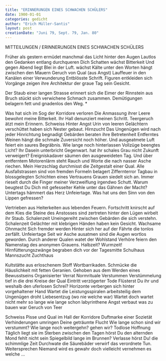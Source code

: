 ```yaml
---
title: "ERINNERUNGEN EINES SCHWACHEN SCHÜLERS"
date: 1900-01-01
categories: gedicht
author: "Erich Müller-Santis"
layout: post
creationDate: "Juni 79, Sept. 79, Jan. 80"
---
```

MITTEILUNGEN / ERINNERUNGEN EINES SCHWACHEN SCHÜLERS

Früher als gestern ermüdet
manchmal das Licht
hinter den Augen
Lautlos
den Gedanken entlang
durchqueren Dich Schatten
wächst Bitterkeit
Und gegen Abend liegt
Blei in der Luft.
wächst Kälte unter den Worten
hängt zwischen den Mauern
Geruch von Qual (aus Angst)
Lauffeuer in den Kanälen einer
Verwunderung
Entblösste Schrift.
Figuren
entkleiden sich
Vorgänge zeigen ihre
Architektur
der graue Tag sein Gesicht.

Der Staub einer langen Strasse
erinnert sich
die Eimer
der Rinnstein
aus Bruch stückt sich
verwichene Schmach zusammen.
Demütigungen belagern
fett und gnadenlos
den Weg.
*

Was hat sich im Sog
der Korridore verloren
Die Anmassung ihrer Leere
bewohnt meine Bitterkeit.
Ihr Hall denunziert meinen Schritt.
Teergeruch ätzt mein Erinnern.
Schweiss
Hinter Angst Urin
von leeren Gelächtern verschüttet
haben sich Nester gebaut.
Hirnzucht
Das Ungenügen wird
nach jeder Hinrichtung begnadigt
Gebärden beraten ihre Betretenheit
Entferntes Weinen hängt
die schmale Zuversicht noch höher.
Und ausgeatmete Luft
feiert ein saures Begräbnis.
Wie lange noch hinterlassen 
Vollzüge beengtes Licht?
Ihr Dasein unterbricht
Gegenwart.
hat ihr schales Grau
nicht Zukunft verweigert?
Ereigniskadaver säumen
den ausgeweideten Tag.
Und über entferntem
Motorenlärm steht Rauch
und Worte die nach nasser Asche riechen.
Mein Herzschlag durchmisst
die Zeitgestalt einer Qual.
Alle Ausfallstrassen sind
von fremden Formeln belagert
Ziffernterror
Tagbau in blossgelegten
Schichten eines Vertrauens
Grauen siedelt sich an.
Immer rieselt
durch die Finger meiner Verzweiflung
irgendwo Schutt.
Warum
beugtest Du Dich
mit gefesselter Kehle unter
das Gähnen der Macht?
Untertags hämmert das Herz
Unfeiertage.
Was hat uns
den Sinn von den Lippen gefressen?

Vertrieben aus Heiterkeiten
aus
lebenden Feuern.
Fortschritt knirscht auf dem Kies
die Steine 
des Anstosses sind
zertreten
hinter den Lügen wirbelt
ihr Staub.
Schalenzeit
Uneingereiht zwischen
Gebärden die sich verstehn.
Schalenzeit
Gelächter mit klebrigen Händen
haben kein Gesicht.
Wachsame Ohnmacht
Sich fremder werden
Hinter sich her auf der Fährte
die tonlos zerfällt.
Unfeiertage
Seit wir Asche ausatmen sind
die Augen wortlos geworden.
Durch anderer Qualen watet
der Wohlstand
Verhöre feiern den Namenstag
des anonymen Grauens.
Halbzeit? Wurmzeit!
Hirnfütterungszwänge begraben
dich vor der Tagesmitte
Schulhaus
Mannszucht
Zuchthaus

Kultstätte aus
erloschenem Stoff
Wortbarrikaden.
Schmücke die Häuslichkeit
mit fetten Geranien.
Gehoben aus
dem Werden eines Bewusstseins
Organisierter Verrat
Normrituale
Verstummen
Verstümmelung
tief
in die drei Kreise
der Qual
Eintritt verzögerter Tode
Flüsterst Du ihr und weshalb
den uferlosen Schrei?
Horizonte verbergen
sich hinter vorgehaltener Hand
Wartet die Leistungsspiralen
arbeitsteilig
dem Ungenügen droht
Liebesentzug (wo nie welche war)
Wartet
doch wartet nicht mehr
so lange wie lange schon
labyrinthene Angst
verbaut was
zu bauen war
Geruch von Teer

Schweiss Pisse und Qual
im Hall der Korridore
Duftmarke einer
Sozietät
Verhinderungen umringen
Deine geträumte Flucht
Wie lange schon
sind wir verstummt?
Wie lange noch
weitergehn?
gehen wir?
Todlose Hoffnung
Täglich liegt sie im Sterben
zwischen den Tagen
hörst Du den alternden Mond
fehlt nicht
sein Spiegelbild lange im Brunnen?
Verlasse
hörst Du!
die schimmlige Zeit
Durchwate die Säurebäder
verwirf
das verordnete Tun.
Weitersprechen
Niemand wird es gewahr
doch vielleicht
vernehmen es welche …

